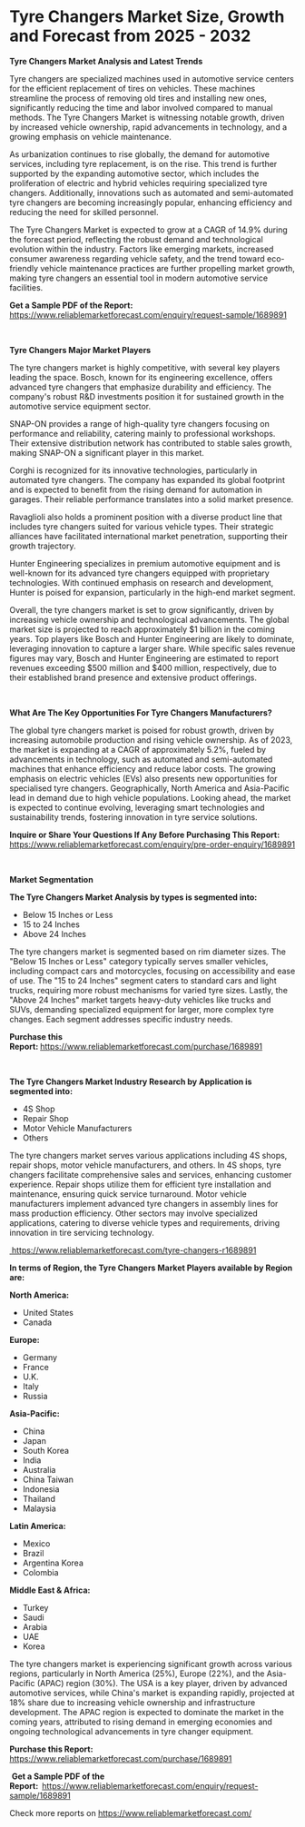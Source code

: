 <p><h1>Tyre Changers Market Size, Growth and Forecast from 2025 - 2032</h1></p><p><strong>Tyre Changers Market Analysis and Latest Trends</strong></p>
<p><p>Tyre changers are specialized machines used in automotive service centers for the efficient replacement of tires on vehicles. These machines streamline the process of removing old tires and installing new ones, significantly reducing the time and labor involved compared to manual methods. The Tyre Changers Market is witnessing notable growth, driven by increased vehicle ownership, rapid advancements in technology, and a growing emphasis on vehicle maintenance.</p><p>As urbanization continues to rise globally, the demand for automotive services, including tyre replacement, is on the rise. This trend is further supported by the expanding automotive sector, which includes the proliferation of electric and hybrid vehicles requiring specialized tyre changers. Additionally, innovations such as automated and semi-automated tyre changers are becoming increasingly popular, enhancing efficiency and reducing the need for skilled personnel.</p><p>The Tyre Changers Market is expected to grow at a CAGR of 14.9% during the forecast period, reflecting the robust demand and technological evolution within the industry. Factors like emerging markets, increased consumer awareness regarding vehicle safety, and the trend toward eco-friendly vehicle maintenance practices are further propelling market growth, making tyre changers an essential tool in modern automotive service facilities.</p></p>
<p><strong>Get a Sample PDF of the Report:&nbsp;</strong> <a href="https://www.reliablemarketforecast.com/enquiry/request-sample/1689891?utm_campaign=2753&utm_medium=2&utm_source=Github&utm_content=ia&utm_term=10042025&utm_id=tyre-changers">https://www.reliablemarketforecast.com/enquiry/request-sample/1689891</a></p>
<p>&nbsp;</p>
<p><strong>Tyre Changers Major Market Players</strong></p>
<p><p>The tyre changers market is highly competitive, with several key players leading the space. Bosch, known for its engineering excellence, offers advanced tyre changers that emphasize durability and efficiency. The company's robust R&D investments position it for sustained growth in the automotive service equipment sector.</p><p>SNAP-ON provides a range of high-quality tyre changers focusing on performance and reliability, catering mainly to professional workshops. Their extensive distribution network has contributed to stable sales growth, making SNAP-ON a significant player in this market.</p><p>Corghi is recognized for its innovative technologies, particularly in automated tyre changers. The company has expanded its global footprint and is expected to benefit from the rising demand for automation in garages. Their reliable performance translates into a solid market presence.</p><p>Ravaglioli also holds a prominent position with a diverse product line that includes tyre changers suited for various vehicle types. Their strategic alliances have facilitated international market penetration, supporting their growth trajectory.</p><p>Hunter Engineering specializes in premium automotive equipment and is well-known for its advanced tyre changers equipped with proprietary technologies. With continued emphasis on research and development, Hunter is poised for expansion, particularly in the high-end market segment.</p><p>Overall, the tyre changers market is set to grow significantly, driven by increasing vehicle ownership and technological advancements. The global market size is projected to reach approximately $1 billion in the coming years. Top players like Bosch and Hunter Engineering are likely to dominate, leveraging innovation to capture a larger share. While specific sales revenue figures may vary, Bosch and Hunter Engineering are estimated to report revenues exceeding $500 million and $400 million, respectively, due to their established brand presence and extensive product offerings.</p></p>
<p>&nbsp;</p>
<p><strong>What Are The Key Opportunities For Tyre Changers Manufacturers?</strong></p>
<p><p>The global tyre changers market is poised for robust growth, driven by increasing automobile production and rising vehicle ownership. As of 2023, the market is expanding at a CAGR of approximately 5.2%, fueled by advancements in technology, such as automated and semi-automated machines that enhance efficiency and reduce labor costs. The growing emphasis on electric vehicles (EVs) also presents new opportunities for specialised tyre changers. Geographically, North America and Asia-Pacific lead in demand due to high vehicle populations. Looking ahead, the market is expected to continue evolving, leveraging smart technologies and sustainability trends, fostering innovation in tyre service solutions.</p></p>
<p><strong>Inquire or Share Your Questions If Any Before Purchasing This Report:</strong> <a href="https://www.reliablemarketforecast.com/enquiry/pre-order-enquiry/1689891?utm_campaign=2753&utm_medium=2&utm_source=Github&utm_content=ia&utm_term=10042025&utm_id=tyre-changers">https://www.reliablemarketforecast.com/enquiry/pre-order-enquiry/1689891</a></p>
<p>&nbsp;</p>
<p><strong>Market Segmentation</strong></p>
<p><strong>The Tyre Changers Market Analysis by types is segmented into:</strong></p>
<p><ul><li>Below 15 Inches or Less</li><li>15 to 24 Inches</li><li>Above 24 Inches</li></ul></p>
<p><p>The tyre changers market is segmented based on rim diameter sizes. The "Below 15 Inches or Less" category typically serves smaller vehicles, including compact cars and motorcycles, focusing on accessibility and ease of use. The "15 to 24 Inches" segment caters to standard cars and light trucks, requiring more robust mechanisms for varied tyre sizes. Lastly, the "Above 24 Inches" market targets heavy-duty vehicles like trucks and SUVs, demanding specialized equipment for larger, more complex tyre changes. Each segment addresses specific industry needs.</p></p>
<p><strong>Purchase this Report:&nbsp;</strong><a href="https://www.reliablemarketforecast.com/purchase/1689891?utm_campaign=2753&utm_medium=2&utm_source=Github&utm_content=ia&utm_term=10042025&utm_id=tyre-changers">https://www.reliablemarketforecast.com/purchase/1689891</a></p>
<p>&nbsp;</p>
<p><strong>The Tyre Changers Market Industry Research by Application is segmented into:</strong></p>
<p><ul><li>4S Shop</li><li>Repair Shop</li><li>Motor Vehicle Manufacturers</li><li>Others</li></ul></p>
<p><p>The tyre changers market serves various applications including 4S shops, repair shops, motor vehicle manufacturers, and others. In 4S shops, tyre changers facilitate comprehensive sales and services, enhancing customer experience. Repair shops utilize them for efficient tyre installation and maintenance, ensuring quick service turnaround. Motor vehicle manufacturers implement advanced tyre changers in assembly lines for mass production efficiency. Other sectors may involve specialized applications, catering to diverse vehicle types and requirements, driving innovation in tire servicing technology.</p></p>
<p><a href="https://www.reliablemarketforecast.com/tyre-changers-r1689891?utm_campaign=2753&utm_medium=2&utm_source=Github&utm_content=ia&utm_term=10042025&utm_id=tyre-changers">&nbsp;https://www.reliablemarketforecast.com/tyre-changers-r1689891</a></p>
<p><strong>In terms of Region, the Tyre Changers Market Players available by Region are:</strong></p>
<p>
    <p> <strong> North America: </strong>
        <ul>
            <li>United States</li>
            <li>Canada</li>
        </ul>
        </p> 
    <p> <strong> Europe: </strong>
        <ul>
            <li>Germany</li>
            <li>France</li>
            <li>U.K.</li>
            <li>Italy</li>
            <li>Russia</li>
        </ul>
        </p> 
    <p> <strong> Asia-Pacific: </strong>
        <ul>
            <li>China</li>
            <li>Japan</li>
            <li>South Korea</li>
            <li>India</li>
            <li>Australia</li>
            <li>China Taiwan</li>
            <li>Indonesia</li>
            <li>Thailand</li>
            <li>Malaysia</li>
        </ul>
        </p> 
    <p> <strong> Latin America: </strong>
        <ul>
            <li>Mexico</li>
            <li>Brazil</li>
            <li>Argentina Korea</li>
            <li>Colombia</li>
        </ul>
        </p> 
    <p> <strong> Middle East & Africa: </strong>
        <ul>
            <li>Turkey</li>
            <li>Saudi</li>
            <li>Arabia</li>
            <li>UAE</li>
            <li>Korea</li>
        </ul>
    </p>
    </p>
<p><p>The tyre changers market is experiencing significant growth across various regions, particularly in North America (25%), Europe (22%), and the Asia-Pacific (APAC) region (30%). The USA is a key player, driven by advanced automotive services, while China's market is expanding rapidly, projected at 18% share due to increasing vehicle ownership and infrastructure development. The APAC region is expected to dominate the market in the coming years, attributed to rising demand in emerging economies and ongoing technological advancements in tyre changer equipment.</p></p>
<p><strong>Purchase this Report: </strong><a href="https://www.reliablemarketforecast.com/purchase/1689891?utm_campaign=2753&utm_medium=2&utm_source=Github&utm_content=ia&utm_term=10042025&utm_id=tyre-changers">https://www.reliablemarketforecast.com/purchase/1689891</a></p>
<p>&nbsp;<strong>Get a Sample PDF of the Report:&nbsp;&nbsp;</strong><a href="https://www.reliablemarketforecast.com/enquiry/request-sample/1689891?utm_campaign=2753&utm_medium=2&utm_source=Github&utm_content=ia&utm_term=10042025&utm_id=tyre-changers">https://www.reliablemarketforecast.com/enquiry/request-sample/1689891</a></p>
<p><strong></strong></p>
<p>Check more reports on <a href="https://www.reliablemarketforecast.com/?utm_campaign=2753&utm_medium=2&utm_source=Github&utm_content=ia&utm_term=10042025&utm_id=tyre-changers">https://www.reliablemarketforecast.com/</a></p>